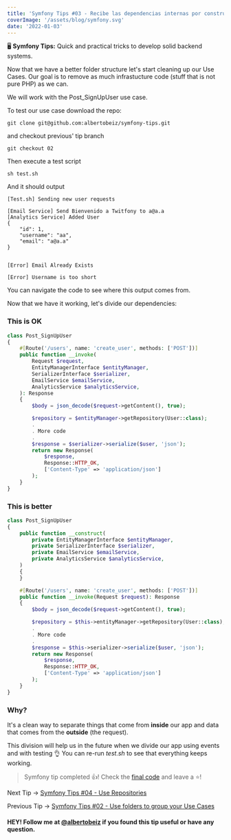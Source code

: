 ```yaml
---
title: 'Symfony Tips #03 - Recibe las dependencias internas por constructor'
coverImage: '/assets/blog/symfony.svg'
date: '2022-01-03'
---
```


🖥 **Symfony Tips:** Quick and practical tricks to develop solid backend systems.

Now that we have a better folder structure let's start cleaning up our Use Cases. Our goal is to remove as much infrastucture code (stuff that is not pure PHP) as we can.

We will work with the Post_SignUpUser use case.

To test our use case download the repo:

```
git clone git@github.com:albertobeiz/symfony-tips.git
```

and checkout previous' tip branch

```
git checkout 02
```

Then execute a test script

```
sh test.sh
```

And it should output

```
[Test.sh] Sending new user requests

[Email Service] Send Bienvenido a Twitfony to a@a.a
[Analytics Service] Added User
{
    "id": 1,
    "username": "aa",
    "email": "a@a.a"
}


[Error] Email Already Exists

[Error] Username is too short
```

You can navigate the code to see where this output comes from.

Now that we have it working, let's divide our dependencies:

### This is OK

```php
class Post_SignUpUser
{
    #[Route('/users', name: 'create_user', methods: ['POST'])]
    public function __invoke(
        Request $request,
        EntityManagerInterface $entityManager,
        SerializerInterface $serializer,
        EmailService $emailService,
        AnalyticsService $analyticsService,
    ): Response
    {
        $body = json_decode($request->getContent(), true);

        $repository = $entityManager->getRepository(User::class);
        .
        . More code
        .
        $response = $serializer->serialize($user, 'json');
        return new Response(
            $response,
            Response::HTTP_OK,
            ['Content-Type' => 'application/json']
        );
    }
}
```

### This is better

```php
class Post_SignUpUser
{
    public function __construct(
        private EntityManagerInterface $entityManager,
        private SerializerInterface $serializer,
        private EmailService $emailService,
        private AnalyticsService $analyticsService,
    )
    {
    }

    #[Route('/users', name: 'create_user', methods: ['POST'])]
    public function __invoke(Request $request): Response
    {
        $body = json_decode($request->getContent(), true);

        $repository = $this->entityManager->getRepository(User::class);
        .
        . More code
        .
        $response = $this->serializer->serialize($user, 'json');
        return new Response(
            $response,
            Response::HTTP_OK,
            ['Content-Type' => 'application/json']
        );
    }
}
```

### Why?

It's a clean way to separate things that come from **inside** our app and data that comes from the **outside** (the request).

This division will help us in the future when we divide our app using events and with testing 👌
You can re-run _test.sh_ to see that everything keeps working.

> Symfony tip completed 👍! Check the [final code](https://github.com/albertobeiz/symfony-tips/tree/03) and leave a ⭐️!

Next Tip ->
[Symfony Tips #04 - Use Repositories](https://blog.albertobeiz.com/symfony-tips-04-use-repositories)

Previous Tip ->
[Symfony Tips #02 - Use folders to group your Use Cases](https://blog.albertobeiz.com/symfony-tips-02-use-folders-to-group-your-use-cases)

#### HEY! Follow me at [@albertobeiz](https://twitter.com/albertobeiz) if you found this tip useful or have any question.

